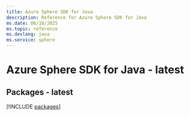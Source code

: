 ```yaml
---
title: Azure Sphere SDK for Java
description: Reference for Azure Sphere SDK for Java
ms.date: 06/18/2025
ms.topic: reference
ms.devlang: java
ms.service: sphere
---
```

# Azure Sphere SDK for Java - latest
## Packages - latest
[!INCLUDE [packages](sphere-index.md)]